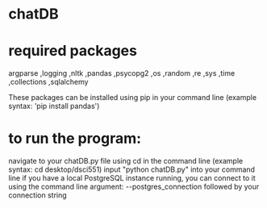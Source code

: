 # chatDB

# required packages
argparse
,logging
,nltk
,pandas
,psycopg2 
,os 
,random 
,re 
,sys 
,time 
,collections 
,sqlalchemy 

These packages can be installed using pip in your command line (example syntax: 'pip install pandas')

# to run the program:
navigate to your chatDB.py file using cd in the command line (example syntax: cd desktop/dsci551)
input "python chatDB.py" into your command line
if you have a local PostgreSQL instance running, you can connect to it using the command line argument:
--postgres_connection followed by your connection string
